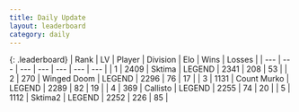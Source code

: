 ```yaml
---
title: Daily Update
layout: leaderboard
category: daily
---
```


{: .leaderboard}
| Rank | LV | Player | Division | Elo | Wins | Losses |
| --- | --- | --- | --- | --- | --- | --- |
| <span data-change="0">1</span> | 2409 | <span title="ID: 353063">Sktima</span> | LEGEND | <span data-change="0">2341</span> | <span data-change="0">208</span> | <span data-change="0">53</span> |
| <span data-change="0">2</span> | 270 | <span title="ID: 744396">Winged Doom</span> | LEGEND | <span data-change="0">2296</span> | <span data-change="0">76</span> | <span data-change="0">17</span> |
| <span data-change="8">3</span> | 1131 | <span title="ID: 498323">Count Murko</span> | LEGEND | <span data-change="72">2289</span> | <span data-change="25">82</span> | <span data-change="5">19</span> |
| <span data-change="-1">4</span> | 369 | <span title="ID: 619928">Callisto</span> | LEGEND | <span data-change="0">2255</span> | <span data-change="0">74</span> | <span data-change="0">20</span> |
| <span data-change="-1">5</span> | 1112 | <span title="ID: 402846">Sktima2</span> | LEGEND | <span data-change="0">2252</span> | <span data-change="0">226</span> | <span data-change="0">85</span> |